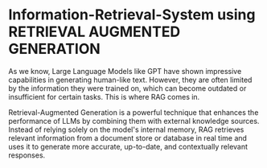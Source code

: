 # Information-Retrieval-System using RETRIEVAL AUGMENTED GENERATION 
 As we know, Large Language Models like GPT have shown impressive capabilities in generating human-like text. However, 
they are often limited by the information they were trained on, which can become outdated or insufficient for certain tasks. 
This is where RAG comes in.

 Retrieval-Augmented Generation is a powerful technique that enhances the performance of LLMs by combining them 
with external knowledge sources. Instead of relying solely on the model's internal memory, RAG retrieves relevant 
information from a document store or database in real time and uses it to generate more accurate, up-to-date, and 
contextually relevant responses.
